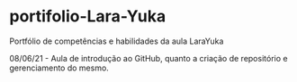 # portifolio-Lara-Yuka
Portfólio de competências e habilidades da aula LaraYuka

08/06/21 - Aula de introdução ao GitHub, quanto a criação de repositório e gerenciamento do mesmo. 

